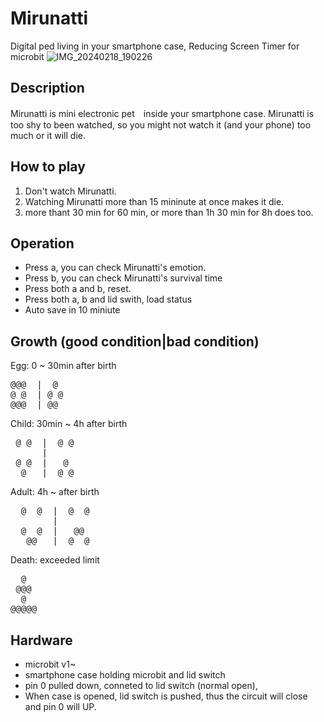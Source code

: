 # Mirunatti
Digital ped living in your smartphone case, Reducing Screen Timer for microbit
![IMG_20240218_190226](https://github.com/Arei1126/Mirunatti/assets/103196861/30062c94-e934-4931-a7ba-5ccf3c947249)

## Description
Mirunatti is mini electronic pet　inside your smartphone case. Mirunatti is too shy to been watched, so you might not watch it (and your phone) too much or it will die. 

## How to play
1. Don't watch Mirunatti.
1. Watching Mirunatti more than 15 mininute at once makes it die.
1. more thant 30 min for 60 min, or more than 1h 30 min for 8h does too.

## Operation
- Press a, you can check Mirunatti's emotion.
- Press b, you can check Mirunatti's survival time 
- Press both a and b, reset.
- Press both a, b and lid swith, load status
- Auto save in 10 miniute

## Growth (good condition|bad condition)
Egg: 0 ~ 30min after birth
<pre>
@@@  |  @
@ @  | @ @
@@@  | @@
</pre>

Child: 30min ~ 4h after birth
<pre>
 @ @  |  @ @
      |  
 @ @  |   @
  @   |  @ @
</pre>
Adult: 4h ~ after birth
<pre>
  @  @  |  @  @
        |  
  @  @  |   @@
   @@   |  @  @
</pre>

Death: exceeded limit
<pre>
  @  
 @@@
  @
@@@@@
</pre>
## Hardware
- microbit v1~
- smartphone case holding microbit and lid switch
- pin 0 pulled down, conneted to lid switch (normal open),
- When case is opened, lid switch is pushed, thus the circuit will close and pin 0 will UP.

